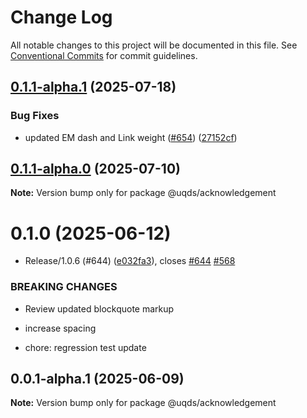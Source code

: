 # Change Log

All notable changes to this project will be documented in this file.
See [Conventional Commits](https://conventionalcommits.org) for commit guidelines.

## [0.1.1-alpha.1](https://github.com/uq-its-ss/design-system/compare/@uqds/acknowledgement@0.1.1-alpha.0...@uqds/acknowledgement@0.1.1-alpha.1) (2025-07-18)

### Bug Fixes

- updated EM dash and Link weight ([#654](https://github.com/uq-its-ss/design-system/issues/654)) ([27152cf](https://github.com/uq-its-ss/design-system/commit/27152cf0d000e71ea69787eedd3a8cb0929959f6))

## [0.1.1-alpha.0](https://github.com/uq-its-ss/design-system/compare/@uqds/acknowledgement@0.1.0...@uqds/acknowledgement@0.1.1-alpha.0) (2025-07-10)

**Note:** Version bump only for package @uqds/acknowledgement

# 0.1.0 (2025-06-12)

- Release/1.0.6 (#644) ([e032fa3](https://github.com/uq-its-ss/design-system/commit/e032fa34747b1108429c67e26351d9b7f836efb0)), closes [#644](https://github.com/uq-its-ss/design-system/issues/644) [#568](https://github.com/uq-its-ss/design-system/issues/568)

### BREAKING CHANGES

- Review updated blockquote markup

- increase spacing

- chore: regression test update

## 0.0.1-alpha.1 (2025-06-09)

**Note:** Version bump only for package @uqds/acknowledgement
